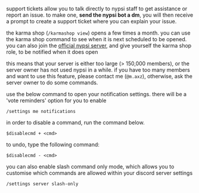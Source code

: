 <script>
  import DocsTemplate from "$lib/components/docs/DocsTemplate.svelte"
  import DocsHeader from '$lib/components/docs/DocsHeader.svelte';
</script>

<DocsTemplate title='FAQ' description="learn about karma shop openings, tracking mentions, vote reminders, and customizing or disabling discord commands for your server." />

<DocsHeader header='h2' text="how do i make a support ticket?" />

support tickets allow you to talk directly to nypsi staff to get assistance or report an issue. to make one, **send the nypsi bot a dm**, you will then receive a prompt to create a support ticket where you can explain your issue.

<DocsHeader header='h2' text="when will the karma shop be open?" />

the karma shop (`/karmashop view`) opens a few times a month. you can use the karma shop command to see when it is next scheduled to be opened. you can also join the [official nypsi server](https://discord.gg/hJTDNST), and give yourself the karma shop role, to be notified when it does open

<DocsHeader header='h2' text="my server does not qualify to track mentions" />

this means that your server is either too large (> 150,000 members), or the server owner has not used nypsi in a while. if you have too many members and want to use this feature, please contact me (`@m.axz`), otherwise, ask the server owner to do some commands.

<DocsHeader header='h2' text="how do i get vote reminders?" />

use the below command to open your notification settings. there will be a 'vote reminders' option for you to enable

```
/settings me notifications
```

<DocsHeader header='h2' text="how do i disable certain commands?" />

in order to disable a command, run the command below.

```
$disablecmd + <cmd>
```

to undo, type the following command:

```
$disablecmd - <cmd>
```

you can also enable slash command only mode, which allows you to customise which commands are allowed within your discord server settings

```
/settings server slash-only
```
